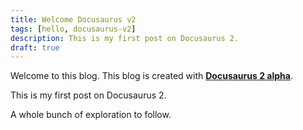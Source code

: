 ```yaml
---
title: Welcome Docusaurus v2
tags: [hello, docusaurus-v2]
description: This is my first post on Docusaurus 2.
draft: true
---
```

Welcome to this blog. This blog is created with [**Docusaurus 2 alpha**](https://v2.docusaurus.io/).

<!--truncate-->

This is my first post on Docusaurus 2.

A whole bunch of exploration to follow.